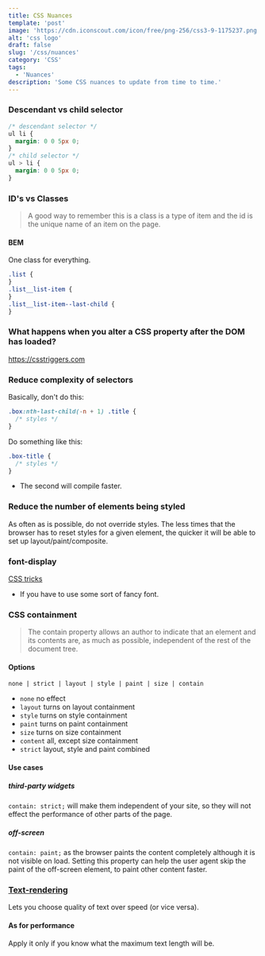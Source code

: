 ```yaml
---
title: CSS Nuances
template: 'post'
image: 'https://cdn.iconscout.com/icon/free/png-256/css3-9-1175237.png'
alt: 'css logo'
draft: false
slug: '/css/nuances'
category: 'CSS'
tags:
  - 'Nuances'
description: 'Some CSS nuances to update from time to time.'
---
```


### Descendant vs child selector

```css
/* descendant selector */
ul li {
  margin: 0 0 5px 0;
}
/* child selector */
ul > li {
  margin: 0 0 5px 0;
}
```

### ID's vs Classes

> A good way to remember this is a class is a type of item and the id is the unique name of an item on the page.

#### BEM

One class for everything.

```css
.list {
}
.list__list-item {
}
.list__list-item--last-child {
}
```

### What happens when you alter a CSS property after the DOM has loaded?

https://csstriggers.com

### Reduce complexity of selectors

Basically, don't do this:

```css
.box:nth-last-child(-n + 1) .title {
  /* styles */
}
```

Do something like this:

```css
.box-title {
  /* styles */
}
```

- The second will compile faster.

### Reduce the number of elements being styled

As often as is possible, do not override styles. The less times that the browser has to reset styles for a given element, the quicker it will be able to set up layout/paint/composite.

### font-display

[CSS tricks](https://css-tricks.com/font-display-masses/)

- If you have to use some sort of fancy font.

### CSS containment

> The contain property allows an author to indicate that an element and its contents are, as much as possible, independent of the rest of the document tree.

#### Options

`none | strict | layout | style | paint | size | contain`

- `none` no effect
- `layout` turns on layout containment
- `style` turns on style containment
- `paint` turns on paint containment
- `size` turns on size containment
- `content` all, except size containment
- `strict` layout, style and paint combined

#### Use cases

##### third-party widgets

`contain: strict;` will make them independent of your site, so they will not effect the performance of other parts of the page.

##### off-screen

`contain: paint;` as the browser paints the content completely although it is not visible on load. Setting this property can help the user agent skip the paint of the off-screen element, to paint other content faster.

### [Text-rendering](https://css-tricks.com/almanac/properties/t/text-rendering/)

Lets you choose quality of text over speed (or vice versa).

#### As for performance

Apply it only if you know what the maximum text length will be.
